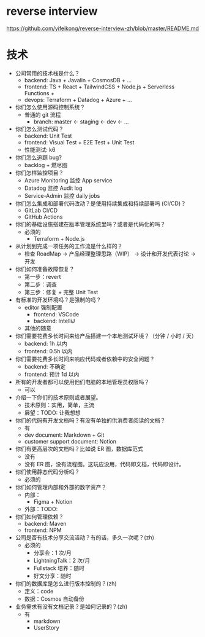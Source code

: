 # reverse interview

https://github.com/yifeikong/reverse-interview-zh/blob/master/README.md


# 技术

- 公司常用的技术栈是什么？
  - backend: Java + Javalin + CosmosDB + ...
  - frontend: TS + React + TailwindCSS + Node.js + Serverless Functions +
  - devops: Terraform + Datadog + Azure + ...
- 你们怎么使用源码控制系统？
  - 普通的 git 流程
    - branch: master <- staging <- dev <- ...
- 你们怎么测试代码？
  - backend: Unit Test
  - frontend: Visual Test + E2E Test + Unit Test
  - 性能测试: k6
- 你们怎么追踪 bug?
  - backlog + 燃尽图
- 你们怎样监控项目？
  - Azure Monitoring 监控 App service
  - Datadog 监控 Audit log
  - Service-Admin 监控 daily jobs
- 你们怎么集成和部署代码改动？是使用持续集成和持续部署吗 (CI/CD)？
  - GitLab CI/CD
  - GitHub Actions
- 你们的基础设施搭建在版本管理系统里吗？或者是代码化的吗？
  - 必须的
    - Terraform + Node.js
- 从计划到完成一项任务的工作流是什么样的？
  - 检查 RoadMap -> 产品经理整理思路（WIP） -> 设计和开发代表讨论 -> 开发
- 你们如何准备故障恢复？
  - 第一步：revert
  - 第二步：调查
  - 第三步：修复 + 完整 Unit Test
- 有标准的开发环境吗？是强制的吗？
  - editor 强制配置
    - frontend: VSCode
    - backend: IntelliJ
  - 其他的随意
- 你们需要花费多长时间来给产品搭建一个本地测试环境？（分钟 / 小时 / 天）
  - backend: 1h 以内
  - frontend: 0.5h 以内
- 你们需要花费多长时间来响应代码或者依赖中的安全问题？
  - backend: 不确定
  - frontend: 预计 1d 以内
- 所有的开发者都可以使用他们电脑的本地管理员权限吗？
  - 可以
- 介绍一下你们的技术原则或者展望。
  - 技术原则：实用，简单，主流
  - 展望：TODO: 让我想想
- 你们的代码有开发文档吗？有没有单独的供消费者阅读的文档？
  - 有
  - dev document: Markdown + Git
  - customer support document: Notion
- 你们有更高层次的文档吗？比如说 ER 图，数据库范式
  - 没有
  - 没有 ER 图，没有流程图。这玩应没用，代码即文档，代码即设计。
- 你们使用静态代码分析吗？
  - 必须的
- 你们如何管理内部和外部的数字资产？
  - 内部：
    - Figma + Notion
  - 外部：TODO:
- 你们如何管理依赖？
  - backend: Maven
  - frontend: NPM
- 公司是否有技术分享交流活动？有的话，多久一次呢？(zh)
  - 必须的
    - 分享会：1 次/月
    - LightningTalk：2 次/月
    - Fullstack 培养：随时
    - 好文分享：随时
- 你们的数据库是怎么进行版本控制的？(zh)
  - 定义：code
  - 数据：Cosmos 自动备份
- 业务需求有没有文档记录？是如何记录的？(zh)
  - 有
    - markdown
    - UserStory

